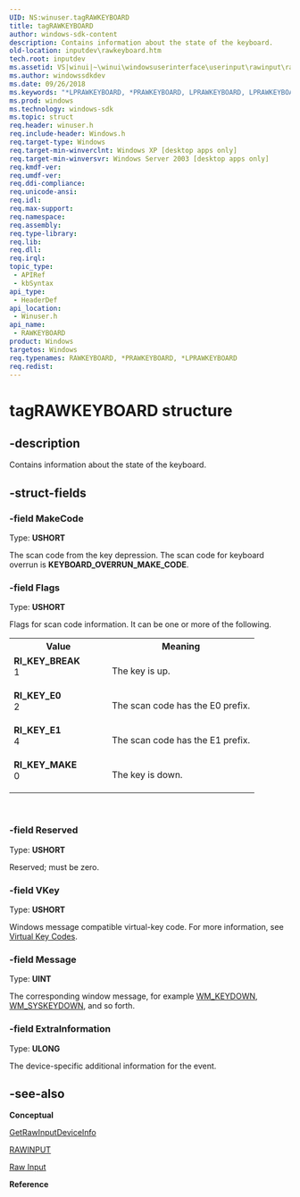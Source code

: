 ```yaml
---
UID: NS:winuser.tagRAWKEYBOARD
title: tagRAWKEYBOARD
author: windows-sdk-content
description: Contains information about the state of the keyboard.
old-location: inputdev\rawkeyboard.htm
tech.root: inputdev
ms.assetid: VS|winui|~\winui\windowsuserinterface\userinput\rawinput\rawinputreference\rawinputstructures\rawkeyboard.htm
ms.author: windowssdkdev
ms.date: 09/26/2018
ms.keywords: "*LPRAWKEYBOARD, *PRAWKEYBOARD, LPRAWKEYBOARD, LPRAWKEYBOARD structure pointer [Keyboard and Mouse Input], PRAWKEYBOARD, PRAWKEYBOARD structure pointer [Keyboard and Mouse Input], RAWKEYBOARD, RAWKEYBOARD structure [Keyboard and Mouse Input], RI_KEY_BREAK, RI_KEY_E0, RI_KEY_E1, RI_KEY_MAKE, _win32_RAWKEYBOARD_str, _win32_rawkeyboard_str_cpp, inputdev.rawkeyboard, tagRAWKEYBOARD, winui._win32_rawkeyboard_str, winuser/LPRAWKEYBOARD, winuser/PRAWKEYBOARD, winuser/RAWKEYBOARD"
ms.prod: windows
ms.technology: windows-sdk
ms.topic: struct
req.header: winuser.h
req.include-header: Windows.h
req.target-type: Windows
req.target-min-winverclnt: Windows XP [desktop apps only]
req.target-min-winversvr: Windows Server 2003 [desktop apps only]
req.kmdf-ver: 
req.umdf-ver: 
req.ddi-compliance: 
req.unicode-ansi: 
req.idl: 
req.max-support: 
req.namespace: 
req.assembly: 
req.type-library: 
req.lib: 
req.dll: 
req.irql: 
topic_type:
 - APIRef
 - kbSyntax
api_type:
 - HeaderDef
api_location:
 - Winuser.h
api_name:
 - RAWKEYBOARD
product: Windows
targetos: Windows
req.typenames: RAWKEYBOARD, *PRAWKEYBOARD, *LPRAWKEYBOARD
req.redist: 
---
```


# tagRAWKEYBOARD structure


## -description


Contains information about the state of the keyboard. 


## -struct-fields




### -field MakeCode

Type: <b>USHORT</b>

The scan code from the key depression. The scan code for keyboard overrun is <b>KEYBOARD_OVERRUN_MAKE_CODE</b>. 


### -field Flags

Type: <b>USHORT</b>

Flags for scan code information. It can be one or more of the following.

<table>
<tr>
<th>Value</th>
<th>Meaning</th>
</tr>
<tr>
<td width="40%"><a id="RI_KEY_BREAK"></a><a id="ri_key_break"></a><dl>
<dt><b>RI_KEY_BREAK</b></dt>
<dt>1</dt>
</dl>
</td>
<td width="60%">
The key is up.

</td>
</tr>
<tr>
<td width="40%"><a id="RI_KEY_E0"></a><a id="ri_key_e0"></a><dl>
<dt><b>RI_KEY_E0</b></dt>
<dt>2</dt>
</dl>
</td>
<td width="60%">
The scan code has the E0 prefix.


</td>
</tr>
<tr>
<td width="40%"><a id="RI_KEY_E1"></a><a id="ri_key_e1"></a><dl>
<dt><b>RI_KEY_E1</b></dt>
<dt>4</dt>
</dl>
</td>
<td width="60%">
The scan code has the E1 prefix.


</td>
</tr>
<tr>
<td width="40%"><a id="RI_KEY_MAKE"></a><a id="ri_key_make"></a><dl>
<dt><b>RI_KEY_MAKE</b></dt>
<dt>0</dt>
</dl>
</td>
<td width="60%">
The key is down.

</td>
</tr>
</table>
 


### -field Reserved

Type: <b>USHORT</b>

Reserved; must be zero. 


### -field VKey

Type: <b>USHORT</b>

Windows message compatible virtual-key code. For more information, see <a href="https://msdn.microsoft.com/en-us/library/Dd375731(v=VS.85).aspx">Virtual Key Codes</a>. 


### -field Message

Type: <b>UINT</b>

The corresponding window message, for example <a href="https://msdn.microsoft.com/en-us/library/ms646280(v=VS.85).aspx">WM_KEYDOWN</a>, <a href="https://msdn.microsoft.com/en-us/library/ms646286(v=VS.85).aspx">WM_SYSKEYDOWN</a>, and so forth. 


### -field ExtraInformation

Type: <b>ULONG</b>

The device-specific additional information for the event. 


## -see-also




<b>Conceptual</b>



<a href="https://msdn.microsoft.com/en-us/library/ms645597(v=VS.85).aspx">GetRawInputDeviceInfo</a>



<a href="https://msdn.microsoft.com/en-us/library/ms645562(v=VS.85).aspx">RAWINPUT</a>



<a href="https://msdn.microsoft.com/en-us/library/ms645536(v=VS.85).aspx">Raw Input</a>



<b>Reference</b>
 

 

